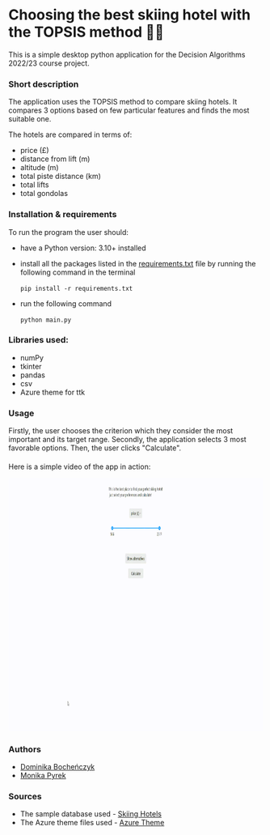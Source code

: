 # Choosing the best skiing hotel with the TOPSIS method 🏂🏼

This is a simple desktop python application for the Decision Algorithms 2022/23 course project. 

### Short description

The application uses the TOPSIS method to compare skiing hotels. It compares 3 options based on few particular features and finds the most suitable one.

The hotels are compared in terms of:
- price (£)
- distance from lift (m)
- altitude (m)
- total piste distance (km)
- total lifts
- total gondolas

### Installation & requirements
To run the program the user should:

- have a Python version: 3.10+ installed
- install all the packages listed in the [requirements.txt](https://github.com/mpyrek/MiAPD/blob/main/requirements.txt) file by running the following command in the terminal
    
    `pip install -r requirements.txt`
    
- run the following command
    
    `python main.py`

### Libraries used:
- numPy
- tkinter
- pandas
- csv
- Azure theme for ttk

### Usage
Firstly, the user chooses the criterion which they consider the most important and its target range. Secondly, the application 
selects 3 most favorable options. Then, the user clicks "Calculate". 

####
Here is a simple video of the app in action:
<p align="center">
  <img src="./TOPSIS_gui.gif" alt="addStat" width = "900" height = "500"/>
  </br>
</p>

### Authors

- [Dominika Bocheńczyk](https://github.com/domkvv)
- [Monika Pyrek](https://github.com/mpyrek)

### Sources

- The sample database used - [Skiing Hotels](https://www.kaggle.com/datasets/jacklacey/skiing-hotels)
- The Azure theme files used - [Azure Theme](https://github.com/rdbende/Azure-ttk-theme)

